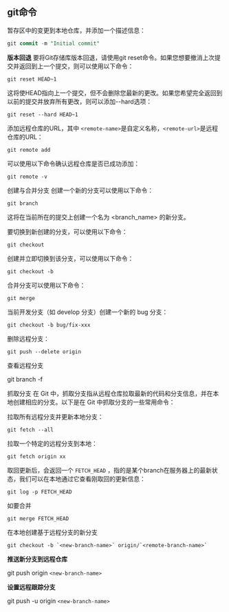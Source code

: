 
## git命令

暂存区中的变更到本地仓库，并添加一个描述信息：

```sql
git commit -m "Initial commit"
```

**版本回退**
要将Git存储库版本回退，请使用git reset命令。如果您想要撤消上次提交并返回到上一个提交，则可以使用以下命令：

```
git reset HEAD~1
```

这将使HEAD指向上一个提交，但不会删除您最新的更改。如果您希望完全返回到以前的提交并放弃所有更改，则可以添加--hard选项：

```
git reset --hard HEAD~1
```

添加远程仓库的URL，其中 `<remote-name>`是自定义名称，`<remote-url>`是远程仓库的URL：

```
git remote add 
```

可以使用以下命令确认远程仓库是否已成功添加：

```
git remote -v
```

创建与合并分支
创建一个新的分支可以使用以下命令：

```
git branch 
```

这将在当前所在的提交上创建一个名为 <branch_name> 的新分支。

要切换到新创建的分支，可以使用以下命令：

```
git checkout 
```

创建并立即切换到该分支，可以使用以下命令：

```
git checkout -b 
```

合并分支可以使用以下命令：

```
git merge 
```

当前开发分支（如 develop 分支）创建一个新的 bug 分支：

```
git checkout -b bug/fix-xxx
```

删除远程分支：

```
git push --delete origin
```

查看远程分支

git branch -f

抓取分支
在 Git 中，抓取分支指从远程仓库拉取最新的代码和分支信息，并在本地创建相应的分支。以下是在 Git 中抓取分支的一些常用命令：

拉取所有远程分支并更新本地分支：

```
git fetch --all
```

拉取一个特定的远程分支到本地：

```
git fetch origin xx
```

取回更新后，会返回一个 `FETCH_HEAD` ，指的是某个branch在服务器上的最新状态，我们可以在本地通过它查看刚取回的更新信息：

```
git log -p FETCH_HEAD
```

如要合并

```
git merge FETCH_HEAD
```

在本地创建基于远程分支的新分支

```
git checkout -b `<new-branch-name>` origin/`<remote-branch-name>`
```

**推送新分支到远程仓库**

git push origin `<new-branch-name>`

**设置远程跟踪分支**

git push -u origin `<new-branch-name>`
